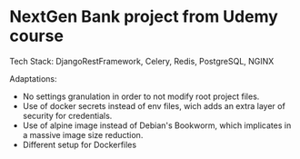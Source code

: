 # NextGen Bank project from Udemy course

Tech Stack:
DjangoRestFramework, Celery, Redis, PostgreSQL, NGINX

Adaptations:
 - No settings granulation in order to not modify root project files.
 - Use of docker secrets instead of env files, wich adds an extra layer of security for credentials.
 - Use of alpine image instead of Debian's Bookworm, which implicates in a massive image size reduction.
 - Different setup for Dockerfiles